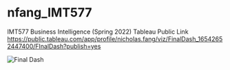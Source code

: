 # nfang_IMT577 
IMT577 Business Intelligence (Spring 2022)
Tableau Public Link https://public.tableau.com/app/profile/nicholas.fang/viz/FinalDash_16542652447400/FInalDash?publish=yes

![Final Dash](https://user-images.githubusercontent.com/46512124/171877256-ca1c22ba-b4a6-475c-863e-131caafa4077.jpg)

